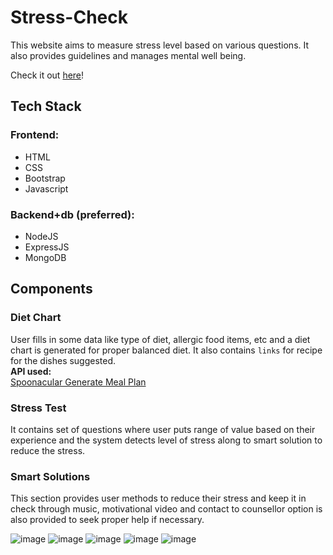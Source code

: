 # Stress-Check

This website aims to measure stress level based on various questions. It also provides guidelines and manages mental well being. 

Check it out [here](https://software2304.github.io/Stress-Test/)!

## Tech Stack
### Frontend:
* HTML 
* CSS
* Bootstrap
* Javascript

### Backend+db (preferred):
* NodeJS
* ExpressJS
* MongoDB


## Components

### Diet Chart
User fills in some data like type of diet, allergic food items, etc and a diet chart is generated for proper balanced diet. It also contains `links` for recipe for the dishes suggested.<br>
<b>API used:</b><br>
[Spoonacular Generate Meal Plan](https://spoonacular.com/food-api/docs#Generate-Meal-Plan) 

### Stress Test

It contains set of questions where user puts range of value based on their experience and the system detects level of stress along to smart solution to reduce the stress. 

### Smart Solutions 
This section provides user methods to reduce their stress and keep it in check through music, motivational video and contact to counsellor option is also provided to seek proper help if necessary. 

![image](https://github.com/software2304/Stress-Test/assets/109336029/beb5f4f1-7f7b-49ec-bd6e-02e8ca50e31c)
![image](https://github.com/software2304/Stress-Test/assets/109336029/4b3d7b8d-4691-43ea-ab66-163321b64ba4)
![image](https://github.com/software2304/Stress-Test/assets/109336029/912f01ce-b6f3-4385-89ee-78dac4ecdaaf)
![image](https://github.com/software2304/Stress-Test/assets/109336029/f4752ee3-298b-474d-8bf9-1f484d3d2473)
![image](https://github.com/software2304/Stress-Test/assets/109336029/b2520a67-d47e-41b2-bc08-9d698b06ada3)

